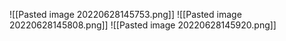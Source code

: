 ![[Pasted image 20220628145753.png]]
![[Pasted image 20220628145808.png]]
![[Pasted image 20220628145920.png]]
